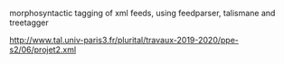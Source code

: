 morphosyntactic tagging of xml feeds, using feedparser, talismane and treetagger

http://www.tal.univ-paris3.fr/plurital/travaux-2019-2020/ppe-s2/06/projet2.xml
